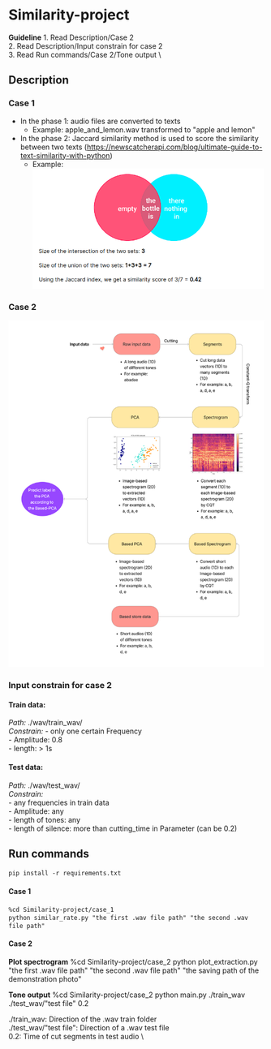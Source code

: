 # Similarity-project
**Guideline**
    1. Read Description/Case 2 \
    2. Read Description/Input constrain for case 2 \
    3. Read Run commands/Case 2/Tone output \
## Description
### Case 1
- In the phase 1: audio files are converted to texts
    - Example: apple_and_lemon.wav transformed to "apple and lemon"
- In the phase 2: Jaccard similarity method is used to score the similarity between two texts
(https://newscatcherapi.com/blog/ultimate-guide-to-text-similarity-with-python)
    - Example: ![alt text](https://github.com/tdkhoa1212/Similarity-project/blob/main/images/matric.png)

### Case 2
![alt text](https://github.com/tdkhoa1212/Similarity-project/blob/main/images/case_2.png)

### Input constrain for case 2
#### Train data: 
*Path:* ./wav/train_wav/ \
*Constrain:* 
    - only one certain Frequency \
    - Amplitude: 0.8 \
    - length: > 1s 



#### Test data:
*Path:* ./wav/test_wav/ \
*Constrain:*  \
    - any frequencies in train data \
    - Amplitude: any \
    - length of tones: any \
    - length of silence: more than cutting_time in Parameter (can be 0.2) 


## Run commands
    pip install -r requirements.txt

#### Case 1
    %cd Similarity-project/case_1
    python similar_rate.py "the first .wav file path" "the second .wav file path"

#### Case 2
**Plot spectrogram**
    %cd Similarity-project/case_2
    python plot_extraction.py "the first .wav file path" "the second .wav file path" "the saving path of the demonstration photo"

**Tone output**
    %cd Similarity-project/case_2
    python main.py ./train_wav ./test_wav/"test file" 0.2

./train_wav: Direction of the .wav train folder \
./test_wav/"test file": Direction of a .wav test file \
0.2: Time of cut segments in test audio \

